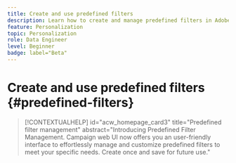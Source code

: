 ```yaml
---
title: Create and use predefined filters
description: Learn how to create and manage predefined filters in Adobe Campaign web UI
feature: Personalization
topic: Personalization
role: Data Engineer
level: Beginner
badge: label="Beta" 
---
```

# Create and use predefined filters {#predefined-filters}

>[!CONTEXTUALHELP]
>id="acw_homepage_card3"
>title="Predefined filter management"
>abstract="Introducing Predefined Filter Management. Campaign web UI now offers you an user-friendly interface to effortlessly manage and customize predefined filters to meet your specific needs. Create once and save for future use."


